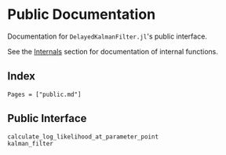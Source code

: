 # Public Documentation

Documentation for `DelayedKalmanFilter.jl`'s public interface.

See the [Internals](@ref) section for documentation of internal functions.

## Index

```@index
Pages = ["public.md"]
```

## Public Interface

```@docs
calculate_log_likelihood_at_parameter_point
kalman_filter
```